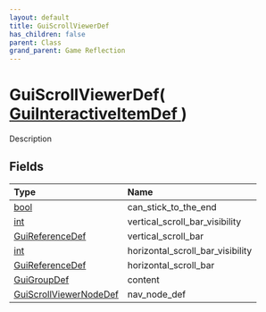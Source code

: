 ```yaml
---
layout: default
title: GuiScrollViewerDef
has_children: false
parent: Class
grand_parent: Game Reflection
---
```

# GuiScrollViewerDef( [ GuiInteractiveItemDef ](/riftbreaker-wiki/docs/game-reflection/classes/gui_interactive_item_def/) )
Description 

## Fields

| Type | Name |
|:----------|:--------------|
| [bool](/riftbreaker-wiki/docs/game-reflection/components/bool/) | can_stick_to_the_end |
| [int](/riftbreaker-wiki/docs/game-reflection/enums/int/) | vertical_scroll_bar_visibility |
| [GuiReferenceDef](/riftbreaker-wiki/docs/game-reflection/classes/gui_reference_def/) | vertical_scroll_bar |
| [int](/riftbreaker-wiki/docs/game-reflection/enums/int/) | horizontal_scroll_bar_visibility |
| [GuiReferenceDef](/riftbreaker-wiki/docs/game-reflection/classes/gui_reference_def/) | horizontal_scroll_bar |
| [GuiGroupDef](/riftbreaker-wiki/docs/game-reflection/classes/gui_group_def/) | content |
| [GuiScrollViewerNodeDef](/riftbreaker-wiki/docs/game-reflection/classes/gui_scroll_viewer_node_def/) | nav_node_def |


